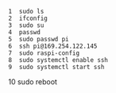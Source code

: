     1  sudo ls
    2  ifconfig
    3  sudo su
    4  passwd
    5  sudo passwd pi
    6  ssh pi@169.254.122.145
    7  sudo raspi-config
    8  sudo systemctl enable ssh
    9  sudo systemctl start ssh
   10  sudo reboot
